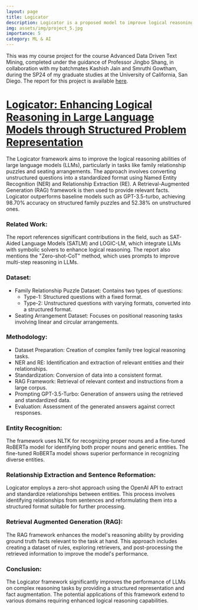 ```yaml
---
layout: page
title: Logicator
description: Logicator is a proposed model to improve logical reasoning in large language models by using structured data and Retrieval-Augmented Generation (RAG), significantly enhancing performance on family relationship puzzles and seating arrangements compared to baseline models like GPT-3.5-turbo.
img: assets/img/project_5.jpg
importance: 5
category: ML & AI
---
```


This was my course project for the course Advanced Data Driven Text Mining, completed under the guidance of Professor Jingbo Shang, in collaboration with my batchmates Kashish Jain and Smruthi Gowtham, during the SP24 of my graduate studies at the University of California, San Diego.
The report for this project is available [here](https://drive.google.com/file/d/1plrzqbWJn1GdyKax8QPFQxQfhHGs0SU6/view?usp=sharing).

# [Logicator: Enhancing Logical Reasoning in Large Language Models through Structured Problem Representation](https://drive.google.com/file/d/1plrzqbWJn1GdyKax8QPFQxQfhHGs0SU6/view?usp=sharing)

The Logicator framework aims to improve the logical reasoning abilities of large language models (LLMs), particularly in tasks like family relationship puzzles and seating arrangements. The approach involves converting unstructured questions into a standardized format using Named Entity Recognition (NER) and Relationship Extraction (RE). A Retrieval-Augmented Generation (RAG) framework is then used to provide relevant facts. Logicator outperforms baseline models such as GPT-3.5-turbo, achieving 98.70% accuracy on structured family puzzles and 52.38% on unstructured ones.

### Related Work:

The report references significant contributions in the field, such as SAT-Aided Language Models (SATLM) and LOGIC-LM, which integrate LLMs with symbolic solvers to enhance logical reasoning. The report also mentions the "Zero-shot-CoT" method, which uses prompts to improve multi-step reasoning in LLMs.

### Dataset:

- Family Relationship Puzzle Dataset: Contains two types of questions:
  - Type-1: Structured questions with a fixed format.
  - Type-2: Unstructured questions with varying formats, converted into a structured format.
- Seating Arrangement Dataset: Focuses on positional reasoning tasks involving linear and circular arrangements.

### Methodology:

- Dataset Preparation: Creation of complex family tree logical reasoning tasks.
- NER and RE: Identification and extraction of relevant entities and their relationships.
- Standardization: Conversion of data into a consistent format.
- RAG Framework: Retrieval of relevant context and instructions from a large corpus.
- Prompting GPT-3.5-Turbo: Generation of answers using the retrieved and standardized data.
- Evaluation: Assessment of the generated answers against correct responses.

### Entity Recognition:

The framework uses NLTK for recognizing proper nouns and a fine-tuned RoBERTa model for identifying both proper nouns and generic entities. The fine-tuned RoBERTa model shows superior performance in recognizing diverse entities.

### Relationship Extraction and Sentence Reformation:

Logicator employs a zero-shot approach using the OpenAI API to extract and standardize relationships between entities. This process involves identifying relationships from sentences and reformulating them into a structured format suitable for further processing.

### Retrieval Augmented Generation (RAG):

The RAG framework enhances the model's reasoning ability by providing ground truth facts relevant to the task at hand. This approach includes creating a dataset of rules, exploring retrievers, and post-processing the retrieved information to improve the model's performance.

### Conclusion:

The Logicator framework significantly improves the performance of LLMs on complex reasoning tasks by providing a structured representation and fact augmentation. The potential applications of this framework extend to various domains requiring enhanced logical reasoning capabilities.
